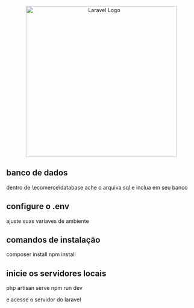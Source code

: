 <p align="center"><a href="https://laravel.com" target="_blank"><img src="https://raw.githubusercontent.com/laravel/art/master/logo-lockup/5%20SVG/2%20CMYK/1%20Full%20Color/laravel-logolockup-cmyk-red.svg" width="400" alt="Laravel Logo"></a></p>

## banco de dados

dentro de \ecomerce\database ache o arquiva sql e inclua em seu banco

## configure o .env

ajuste suas variaves de ambiente

## comandos de instalação

composer install
npm install

## inicie os servidores locais

php artisan serve
npm run dev

e acesse o servidor do laravel





